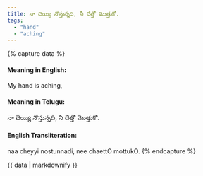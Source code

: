 ```yaml
---
title: నా చెయ్యి నొస్తున్నది, నీ చేత్తో మొత్తుకో.
tags:
  - "hand"
  - "aching"
---
```


{% capture data %}
#### Meaning in English:
My hand is aching,

#### Meaning in Telugu:
నా చెయ్యి నొస్తున్నది, నీ చేత్తో మొత్తుకో.

#### English Transliteration:
naa cheyyi nostunnadi, nee chaettO mottukO.
{% endcapture %}

{{ data | markdownify }}

